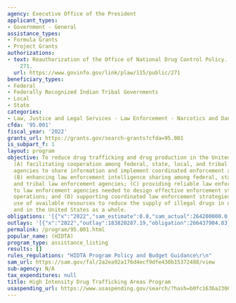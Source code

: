 ```yaml
---
agency: Executive Office of the President
applicant_types:
- Government - General
assistance_types:
- Formula Grants
- Project Grants
authorizations:
- text: Reauthorization of the Office of National Drug Control Policy. Pub. L. 115,
    271.
  url: https://www.govinfo.gov/link/plaw/115/public/271
beneficiary_types:
- Federal
- Federally Recognized Indian Tribal Governments
- Local
- State
categories:
- Law, Justice and Legal Services - Law Enforcement - Narcotics and Dangerous Drugs
cfda: '95.001'
fiscal_year: '2022'
grants_url: https://grants.gov/search-grants?cfda=95.001
is_subpart_f: 1
layout: program
objective: To reduce drug trafficking and drug production in the United States by--
  (A) facilitating cooperation among federal, state, local, and tribal law enforcement
  agencies to share information and implement coordinated enforcement activities;
  (B) enhancing law enforcement intelligence sharing among federal, state, local,
  and tribal law enforcement agencies; (C) providing reliable law enforcement intelligence
  to law enforcement agencies needed to design effective enforcement strategies and
  operations; and (D) supporting coordinated law enforcement strategies which maximize
  use of available resources to reduce the supply of illegal drugs in designated areas
  and in the United States as a whole.
obligations: '[{"x":"2022","sam_estimate":0.0,"sam_actual":264200000.0,"usa_spending_actual":252669883.13},{"x":"2023","sam_estimate":271600000.0,"sam_actual":0.0,"usa_spending_actual":266663532.56},{"x":"2024","sam_estimate":261100000.0,"sam_actual":0.0,"usa_spending_actual":256205098.24}]'
outlays: '[{"x":"2022","outlay":183820287.19,"obligation":266437904.83},{"x":"2023","outlay":31153969.83,"obligation":254519670.0},{"x":"2024","outlay":0.0,"obligation":257628895.0}]'
permalink: /program/95.001.html
popular_name: (HIDTA)
program_type: assistance_listing
results: []
rules_regulations: "HIDTA Program Policy and Budget Guidance\r\n"
sam_url: https://sam.gov/fal/2a2ea92a176d4ecf9dfe430b15372488/view
sub-agency: N/A
tax_expenditures: null
title: High Intensity Drug Trafficking Areas Program
usaspending_url: https://www.usaspending.gov/search/?hash=b0fc1636a230606c3f30852ff2d042ec
---
```

